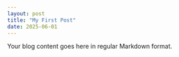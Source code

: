 ```yaml
---
layout: post
title: "My First Post"
date: 2025-06-01
---
```


Your blog content goes here in regular Markdown format.
